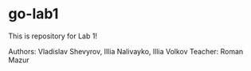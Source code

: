 # go-lab1

This is repository for Lab 1!

Authors: Vladislav Shevyrov, Illia Nalivayko, Illia Volkov
Teacher: Roman Mazur
